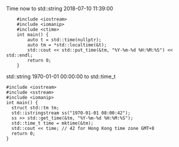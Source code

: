 Time now to std::string 2018-07-10 11:39:00
        
        #include <iostream>
        #include <iomanip>
        #include <ctime>
        int main() {
            auto t = std::time(nullptr);
            auto tm = *std::localtime(&t);
            std::cout << std::put_time(&tm, "%Y-%m-%d %H:%M:%S") << std::endl;
            return 0;
        }


std::string 1970-01-01 00:00:00 to std::time_t

    #include <iostream>
    #include <sstream>
    #include <iomanip>
    int main() {
      struct std::tm tm;
      std::istringstream ss("1970-01-01 08:00:42");
      ss >> std::get_time(&tm, "%Y-%m-%d %H:%M:%S");
      std::time_t time = mktime(&tm);
      std::cout << time; // 42 for Hong Kong time zone GMT+8
      return 0;
    }

